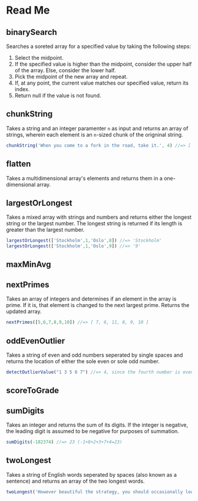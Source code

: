 # Read Me

binarySearch
---------------------

Searches a soreted array for a specified value by taking the following steps:

1. Select the midpoint.
2. If the specified value is higher than the midpoint, consider the upper half of the array.  Else, consider the lower half.
3. Pick the midpoint of the new array and repeat.
4. If, at any point, the current value matches our specified value, return its index.
5. Return null if the value is not found.


chunkString
---------------------
Takes a string and an integer paramenter `n` as input and returns an array of strings, wherein each element is an `n`-sized chunk of the origninal string.

```javascript
chunkString('When you come to a fork in the road, take it.', 4) //=> [ 'When', ' you', ' com', 'e to', ' a f', 'ork ', 'in t', 'he r', 'oad,', ' tak', 'e it', '.' ]
```


flatten
---------------------

Takes a multidimensional array's elements and returns them in a one-dimensional array.


largestOrLongest
---------------------

Takes a mixed array with strings and numbers and returns either the longest string or the largest number.  The longest string is returned if its length is greater than the largest number.

```javascript
largestOrLongest(['Stockholm',1,'Oslo',8]) //=> 'Stockholm'
largestOrLongest(['Stockholm',1,'Oslo',9]) //=> '9'
```

maxMinAvg
---------------------

nextPrimes
---------------------

Takes an array of integers and determines if an element in the array is prime.  If it is, that element is changed to the next largest prime.  Returns the updated array.

```javascript
nextPrimes([5,6,7,8,9,10]) //=> [ 7, 6, 11, 8, 9, 10 ]
```

oddEvenOutlier
---------------------

Takes a string of even and odd numbers seperated by single spaces and returns the location of either the sole even or sole odd number.

```javascript
detectOutlierValue("1 3 5 6 7") //=> 4, since the fourth number is even while the rest are odd.
```

scoreToGrade
---------------------


sumDigits
---------------------
Takes an integer and returns the sum of its digits.  If the integer is negative, the leading digit is assumed to be negative for purposes of summation.

```javascript
sumDigits(-182374) //=> 23 (-1+8+2+3+7+4=23)
```

twoLongest
---------------------
Takes a string of English words seperated by spaces (also known as a sentence) and returns an array of the two longest words.

```javascript
twoLongest('However beautiful the strategy, you should occasionally look at the results.') //=> [ 'occasionally', 'strategy,' ]
```